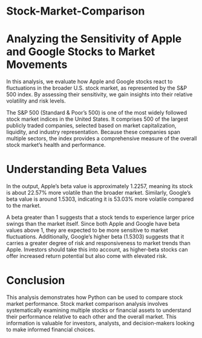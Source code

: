 # Stock-Market-Comparison

# Analyzing the Sensitivity of Apple and Google Stocks to Market Movements
In this analysis, we evaluate how Apple and Google stocks react to fluctuations in the broader U.S. stock market, as represented by the S&P 500 index. By assessing their sensitivity, we gain insights into their relative volatility and risk levels.

The S&P 500 (Standard & Poor’s 500) is one of the most widely followed stock market indices in the United States. It comprises 500 of the largest publicly traded companies, selected based on market capitalization, liquidity, and industry representation. Because these companies span multiple sectors, the index provides a comprehensive measure of the overall stock market’s health and performance.

# Understanding Beta Values

In the output, Apple’s beta value is approximately 1.2257, meaning its stock is about 22.57% more volatile than the broader market. Similarly, Google’s beta value is around 1.5303, indicating it is 53.03% more volatile compared to the market.

A beta greater than 1 suggests that a stock tends to experience larger price swings than the market itself. Since both Apple and Google have beta values above 1, they are expected to be more sensitive to market fluctuations. Additionally, Google’s higher beta (1.5303) suggests that it carries a greater degree of risk and responsiveness to market trends than Apple. Investors should take this into account, as higher-beta stocks can offer increased return potential but also come with elevated risk.

# Conclusion

This analysis demonstrates how Python can be used to compare stock market performance. Stock market comparison analysis involves systematically examining multiple stocks or financial assets to understand their performance relative to each other and the overall market. This information is valuable for investors, analysts, and decision-makers looking to make informed financial choices.
